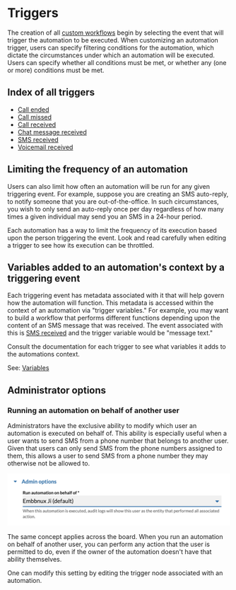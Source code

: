 # Triggers

The creation of all [custom workflows](../) begin by selecting the event that will trigger the automation to be executed. When customizing an automation trigger, users can specify filtering conditions for the automation, which dictate the circumstances under which an automation will be executed. Users can specify whether all conditions must be met, or whether any (one or more) conditions must be met. 

## Index of all triggers

* [Call ended](./call-ended/)
* [Call missed](./call-missed/)
* [Call received](./call-received/)
* [Chat message received](./chat-message-received/)
* [SMS received](./sms-received/)
* [Voicemail received](./voicemail-received/)

## Limiting the frequency of an automation

Users can also limit how often an automation will be run for any given triggering event. For example, suppose you are creating an SMS auto-reply, to notify someone that you are out-of-the-office. In such circumstances, you wish to only send an auto-reply once per day regardless of how many times a given individual may send you an SMS in a 24-hour period. 

Each automation has a way to limit the frequency of its execution based upon the person triggering the event. Look and read carefully when editing a trigger to see how its execution can be throttled. 

## Variables added to an automation's context by a triggering event

Each triggering event has metadata associated with it that will help govern how the automation will function. This metadata is accessed within the context of an automation via "trigger variables." For example, you may want to build a workflow that performs different functions depending upon the content of an SMS message that was received. The event associated with this is [SMS received](./sms-received/) and the trigger variable would be "message text."

Consult the documentation for each trigger to see what variables it adds to the automations context. 

See: [Variables](../variables/)

## Administrator options

### Running an automation on behalf of another user

Administrators have the exclusive ability to modify which user an automation is executed on behalf of. This ability is especially useful when a user wants to send SMS from a phone number that belongs to another user. Given that users can only send SMS from the phone numbers assigned to them, this allows a user to send SMS from a phone number they may otherwise not be allowed to. 

![admin options](../../img/admin-options.png)

The same concept applies across the board. When you run an automation on behalf of another user, you can perform any action that the user is permitted to do, even if the owner of the automation doesn't have that ability themselves. 

One can modify this setting by editing the trigger node associated with an automation. 

